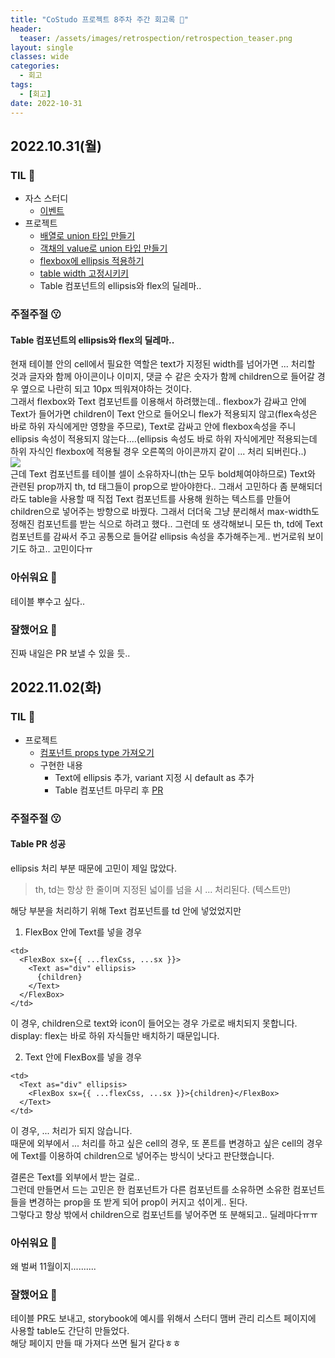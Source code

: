 ```yaml
---
title: "CoStudo 프로젝트 8주차 주간 회고록 🙂"
header:
  teaser: /assets/images/retrospection/retrospection_teaser.png
layout: single
classes: wide
categories:
  - 회고
tags:
  - [회고]
date: 2022-10-31
---
```


## 2022.10.31(월)

### TIL 🧐

- 자스 스터디
  - [이벤트](https://donyy.notion.site/40-370bc51a830d4cebb45466b36de4934b)
- 프로젝트
  - [배열로 union 타입 만들기](https://stackoverflow.com/questions/45251664/derive-union-type-from-tuple-array-values)
  - [객채의 value로 union 타입 만들기](https://bobbyhadz.com/blog/typescript-object-values-to-union)
  - [flexbox에 ellipsis 적용하기](https://frontdev.tistory.com/entry/Flexbox%EB%A1%9C-text-ellipsis-%ED%91%9C%ED%98%84%ED%95%98%EA%B8%B0)
  - [table width 고정시키키](https://www.codingfactory.net/10670)
  - Table 컴포넌트의 ellipsis와 flex의 딜레마..

### 주절주절 😗

#### Table 컴포넌트의 ellipsis와 flex의 딜레마..

현재 테이블 안의 cell에서 필요한 역할은 text가 지정된 width를 넘어가면 ... 처리할 것과 글자와 함께 아이콘이나 이미지, 댓글 수 같은 숫자가 함께 children으로 들어갈 경우 옆으로 나란히 되고 10px 띄워져야하는 것이다.  
그래서 flexbox와 Text 컴포넌트를 이용해서 하려했는데.. flexbox가 감싸고 안에 Text가 들어가면 children이 Text 안으로 들어오니 flex가 적용되지 않고(flex속성은 바로 하위 자식에게만 영향을 주므로), Text로 감싸고 안에 flexbox속성을 주니 ellipsis 속성이 적용되지 않는다....(ellipsis 속성도 바로 하위 자식에게만 적용되는데 하위 자식인 flexbox에 적용될 경우 오른쪽의 아이콘까지 같이 ... 처리 되버린다..)  
<img src='{{ "/assets/images/retrospection/2022-10-31.png" | relative_url }}'/>  
근데 Text 컴포넌트를 테이블 셀이 소유하자니(th는 모두 bold체여야하므로) Text와 관련된 prop까지 th, td 태그들이 prop으로 받아야한다.. 그래서 고민하다 좀 분해되더라도 table을 사용할 때 직접 Text 컴포넌트를 사용해 원하는 텍스트를 만들어 children으로 넣어주는 방향으로 바꿨다. 그래서 더더욱 그냥 분리해서 max-width도 정해진 컴포넌트를 받는 식으로 하려고 했다.. 그런데 또 생각해보니 모든 th, td에 Text 컴포넌트를 감싸서 주고 공통으로 들어갈 ellipsis 속성을 추가해주는게.. 번거로워 보이기도 하고.. 고민이다ㅠ

### 아쉬워요 🙁

테이블 뿌수고 싶다..

### 잘했어요 🙂

진짜 내일은 PR 보낼 수 있을 듯..

## 2022.11.02(화)

### TIL 🧐

- 프로젝트
  - [컴포넌트 props type 가져오기](https://stackoverflow.com/questions/43230765/typescript-react-access-component-property-types)
  - 구현한 내용
    - Text에 ellipsis 추가, variant 지정 시 default as 추가
    - Table 컴포넌트 마무리 후 [PR](https://github.com/Co-Studo/Co-Studo-front/pull/78)

### 주절주절 😗

#### Table PR 성공

ellipsis 처리 부분 때문에 고민이 제일 많았다.

> th, td는 항상 한 줄이며 지정된 넓이를 넘을 시 ... 처리된다. (텍스트만)

해당 부분을 처리하기 위해 Text 컴포넌트를 td 안에 넣었었지만

1. FlexBox 안에 Text를 넣을 경우

```tsx
<td>
  <FlexBox sx={{ ...flexCss, ...sx }}>
    <Text as="div" ellipsis>
      {children}
    </Text>
  </FlexBox>
</td>
```

이 경우, children으로 text와 icon이 들어오는 경우 가로로 배치되지 못합니다.  
display: flex는 바로 하위 자식들만 배치하기 때문입니다.

2. Text 안에 FlexBox를 넣을 경우

```tsx
<td>
  <Text as="div" ellipsis>
    <FlexBox sx={{ ...flexCss, ...sx }}>{children}</FlexBox>
  </Text>
</td>
```

이 경우, ... 처리가 되지 않습니다.  
때문에 외부에서 ... 처리를 하고 싶은 cell의 경우, 또 폰트를 변경하고 싶은 cell의 경우에 Text를 이용하여 children으로 넣어주는 방식이 낫다고 판단했습니다.

결론은 Text를 외부에서 받는 걸로..  
그런데 만들면서 드는 고민은 한 컴포넌트가 다른 컴포넌트를 소유하면 소유한 컴포넌트들을 변경하는 prop을 또 받게 되어 prop이 커지고 섞이게.. 된다.  
그렇다고 항상 밖에서 children으로 컴포넌트를 넣어주면 또 분해되고.. 딜레마다ㅠㅠ

### 아쉬워요 🙁

왜 벌써 11월이지..........

### 잘했어요 🙂

테이블 PR도 보내고, storybook에 예시를 위해서 스터디 맴버 관리 리스트 페이지에 사용할 table도 간단히 만들었다.  
해당 페이지 만들 때 가져다 쓰면 될거 같다ㅎㅎ
